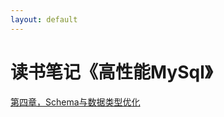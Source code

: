 ```yaml
---
layout: default
---
```


# 读书笔记《高性能MySql》

[第四章，Schema与数据类型优化](./docs/high-performance-mysql-chapter4.html)
